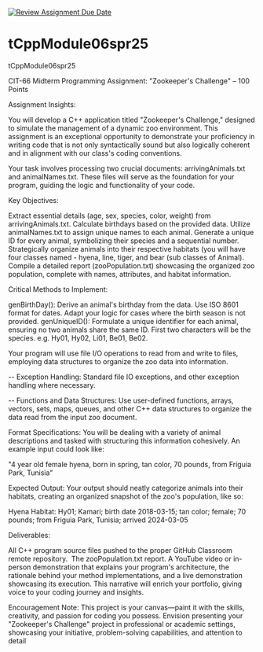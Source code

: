 [![Review Assignment Due Date](https://classroom.github.com/assets/deadline-readme-button-22041afd0340ce965d47ae6ef1cefeee28c7c493a6346c4f15d667ab976d596c.svg)](https://classroom.github.com/a/dUMcmdsc)
# tCppModule06spr25
tCppModule06spr25

CIT-66 Midterm Programming Assignment: "Zookeeper's Challenge" – 100 Points

Assignment Insights:

You will develop a C++ application titled "Zookeeper's Challenge," designed to simulate the management of a dynamic zoo environment. This assignment is an exceptional opportunity to demonstrate your proficiency in writing code that is not only syntactically sound but also logically coherent and in alignment with our class's coding conventions.

Your task involves processing two crucial documents: arrivingAnimals.txt and animalNames.txt. These files will serve as the foundation for your program, guiding the logic and functionality of your code.

Key Objectives:

Extract essential details (age, sex, species, color, weight) from arrivingAnimals.txt.
Calculate birthdays based on the provided data.
Utilize animalNames.txt to assign unique names to each animal.
Generate a unique ID for every animal, symbolizing their species and a sequential number.
Strategically organize animals into their respective habitats (you will have four classes named - hyena, line, tiger, and bear (sub classes of Animal).
Compile a detailed report (zooPopulation.txt) showcasing the organized zoo population, complete with names, attributes, and habitat information.

Critical Methods to Implement:

genBirthDay(): Derive an animal's birthday from the data. Use ISO 8601 format for dates. Adapt your logic for cases where the birth season is not provided.
genUniqueID(): Formulate a unique identifier for each animal, ensuring no two animals share the same ID. First two characters will be the species. e.g. Hy01, Hy02, Li01, Be01, Be02. 

Your program will use file I/O operations to read from and write to files, employing data structures to organize the zoo data into information.

-- Exception Handling: Standard file IO exceptions, and other exception handling where necessary.

-- Functions and Data Structures: Use user-defined functions, arrays, vectors, sets, maps, queues, and other C++ data structures to organize the data read from the input zoo document.

Format Specifications: You will be dealing with a variety of animal descriptions and tasked with structuring this information cohesively. An example input could look like:

"4 year old female hyena, born in spring, tan color, 70 pounds, from Friguia Park, Tunisia"

Expected Output: Your output should neatly categorize animals into their habitats, creating an organized snapshot of the zoo's population, like so:

Hyena Habitat:
Hy01; Kamari; birth date 2018-03-15; tan color; female; 70 pounds; from Friguia Park, Tunisia; arrived 2024-03-05

Deliverables:

All C++ program source files pushed to the proper GitHub Classroom remote repository. 
The zooPopulation.txt report.
A YouTube video or in-person demonstration that explains your program's architecture, the rationale behind your method implementations, and a live demonstration showcasing its execution. This narrative will enrich your portfolio, giving voice to your coding journey and insights.

Encouragement Note: This project is your canvas—paint it with the skills, creativity, and passion for coding you possess. Envision presenting your "Zookeeper's Challenge" project in professional or academic settings, showcasing your initiative, problem-solving capabilities, and attention to detail
